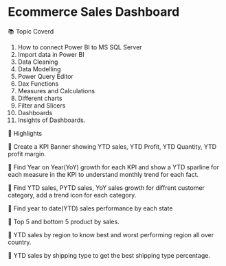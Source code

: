 # Ecommerce Sales Dashboard

📚 Topic Coverd

1. How to connect Power BI to MS SQL Server
2. Import data in Power BI
3. Data Cleaning
4. Data Modelling
5. Power Query Editor
6. Dax Functions
7. Measures and Calculations
8. Different charts
9. Filter and Slicers
10. Dashboards
11. Insights of Dashboards.
    

🔑 Highlights

💫 Create a KPI Banner showing YTD sales, YTD Profit, YTD Quantity, YTD profit margin.

💫 Find Year on Year(YoY) growth for each KPI and show a YTD sparline for each measure in the KPI to understand monthly trend for each fact.

💫 Find YTD sales, PYTD sales, YoY sales growth for diffrent customer category, add a trend icon for each category.

💫 Find year to date(YTD) sales performance by each state

💫 Top 5 and bottom 5 product by sales.

💫 YTD sales by region to know best and worst performing region all over country.

💫 YTD sales by shipping type to get the best shipping type percentage.
